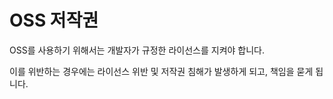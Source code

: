 # OSS 저작권


OSS를 사용하기 위해서는 개발자가 규정한 라이선스를 지켜야 합니다.

이를 위반하는 경우에는 라이선스 위반 및 저작권 침해가 발생하게 되고, 책임을 묻게 됩니다.

